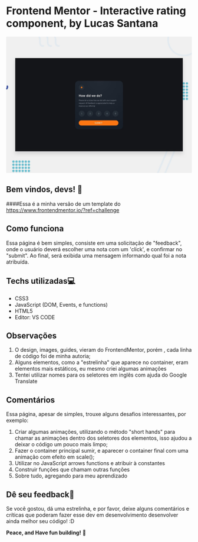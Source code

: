 # Frontend Mentor - Interactive rating component, by Lucas Santana

![Design preview for the Interactive rating component coding challenge](./design/desktop-preview.jpg)

## Bem vindos, devs! 👋

####Essa é a minha versão de um template do https://www.frontendmentor.io/?ref=challenge

## Como funciona

Essa página é bem simples, consiste em uma solicitação de "feedback", onde o usuário deverá escolher uma nota com um 'click', e confirmar no "submit". Ao final, será exibida uma mensagem informando qual foi a nota atribuída.

## Techs utilizadas:computer:

- CSS3
- JavaScript (DOM, Events, e functions)
- HTML5
- Editor: VS CODE

## Observações

1. O design, images, guides,  vieram do FrontendMentor, porém , cada linha de código foi de minha autoria;
2. Alguns elementos, como a "estrelinha" que aparece no container, eram elementos mais estáticos, eu mesmo criei algumas animações
3. Tentei utilizar nomes para os seletores em inglês com ajuda do Google Translate



## Comentários

Essa página, apesar de simples, trouxe alguns desafios interessantes, por exemplo:

1. Criar algumas animações, utilizando o método "short hands" para chamar as animações dentro dos seletores dos elementos, isso ajudou a deixar o código um pouco mais limpo;
2. Fazer o container principal sumir, e aparecer o container final com uma animação com efeito em scale();
3. Utilizar no JavaScript arrows functions e atribuir à constantes
4. Construir funções que chamam outras funções
5. Sobre tudo, agregando para meu aprendizado

## Dê seu feedback:information_desk_person:

Se você gostou, dá uma estrelinha, e por favor, deixe alguns comentários e críticas que poderam fazer esse dev em desenvolvimento desenvolver ainda melhor seu código! :D

**Peace, and Have fun building!** 🚀
